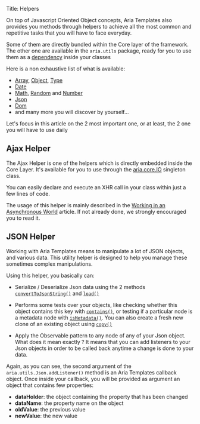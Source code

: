 Title: Helpers


On top of Javascript Oriented Object concepts, Aria Templates also provides you methods through helpers to achieve all the most common and repetitive tasks that you will have to face everyday.

Some of them are directly bundled within the Core layer of the framework. The other one are available in the `aria.utils` package, ready for you to use them as a [dependency](around_classes#dependencies.2c-.24dependencies) inside your classes

Here is a non exhaustive list of what is available:

* [Array](http://www.ariatemplates.com/aria/guide/apps/apidocs#aria.utils.Array), [Object](http://www.ariatemplates.com/aria/guide/apps/apidocs#aria.utils.Object), [Type](http://www.ariatemplates.com/aria/guide/apps/apidocs#aria.utils.Type)
* [Date](http://www.ariatemplates.com/aria/guide/apps/apidocs#aria.utils.Date)
* [Math](http://www.ariatemplates.com/aria/guide/apps/apidocs#aria.utils.Math), [Random](http://www.ariatemplates.com/aria/guide/apps/apidocs#aria.utils.Rand) and [Number](http://www.ariatemplates.com/aria/guide/apps/apidocs#aria.utils.Number)
* [Json](http://www.ariatemplates.com/aria/guide/apps/apidocs#aria.utils.Json)
* [Dom](http://www.ariatemplates.com/aria/guide/apps/apidocs#aria.utils.Dom)
* and many more you will discover by yourself...

Let's focus in this article on the 2 most important one, or at least, the 2 one you will have to use daily

## Ajax Helper

The Ajax Helper is one of the helpers which is directly embedded inside the Core Layer. It's available for you to use through the [aria.core.IO](http://www.ariatemplates.com/aria/guide/apps/apidocs#aria.core.IO) singleton class.

You can easily declare and execute an XHR call in your class within just a few lines of code.

The usage of this helper is mainly described in the [Working in an Asynchronous World](working_in_an_asynchronous_world) article. If not already done, we strongly encouraged you to read it.

## JSON Helper

Working with Aria Templates means to manipulate a lot of JSON objects, and various data. This utility helper is designed to help you manage these sometimes complex manipulations.

Using this helper, you basically can:

* Serialize / Deserialize Json data using the 2 methods [`convertToJsonString()`](http://www.ariatemplates.com/aria/guide/apps/apidocs#aria.utils.Json:convertToJsonString:method) and [`load()`](http://www.ariatemplates.com/aria/guide/apps/apidocs#aria.utils.Json:load:method)

<script src='%SNIPPETS_SERVER_URL%/snippets/github.com/ariatemplates/documentation-code/snippets/core/helpers/JsonManipulation.js?tag=serialization&lang=javascript&outdent=true'></script>

* Performs some tests over your objects, like checking whether this object contains this key with [`contains()`](http://www.ariatemplates.com/aria/guide/apps/apidocs#aria.utils.Json:contains:method), or testing if a particular node is a metadata node with [`isMetadata()`](http://www.ariatemplates.com/aria/guide/apps/apidocs#aria.utils.Json:isMetadata:method). You can also create a fresh new clone of an existing object using [`copy()`](http://www.ariatemplates.com/aria/guide/apps/apidocs#aria.utils.Json:copy:method)

<script src='%SNIPPETS_SERVER_URL%/snippets/github.com/ariatemplates/documentation-code/snippets/core/helpers/JsonManipulation.js?tag=standard&lang=javascript&outdent=true'></script>

* Apply the Observable pattern to any node of any of your Json object. What does it mean exactly ? It means that you can add listeners to your Json objects in order to be called back anytime a change is done to your data.

<script src='%SNIPPETS_SERVER_URL%/snippets/github.com/ariatemplates/documentation-code/snippets/core/helpers/JsonManipulation.js?tag=listeners&lang=javascript&outdent=true'></script>

Again, as you can see, the second argument of the `aria.utils.Json.addListener()` method is an Aria Templates callback object. Once inside your callback, you will be provided as argument an object that contains few properties:

* **dataHolder**: the object containing the property that has been changed
* **dataName**: the property name on the object
* **oldValue**: the previous value
* **newValue**: the new value